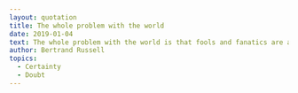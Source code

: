 ```yaml
---
layout: quotation
title: The whole problem with the world
date: 2019-01-04
text: The whole problem with the world is that fools and fanatics are always so certain of themselves, and wiser people so full of doubts.
author: Bertrand Russell
topics:
  - Certainty
  - Doubt
---
```

